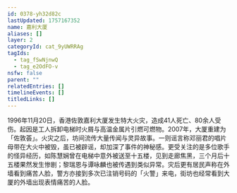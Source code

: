 ```yaml
---
id: 0378-yh32d82c
lastUpdated: 1757167352
name: 嘉利大厦
aliases: []
layer: 2
categoryId: cat_9yUWRRAg
tagIds:
  - tag_fSwNjnwQ
  - tag_e2OdFO-v
nsfw: false
parent: ""
relatedEntries: []
timelineEvents: []
titledLinks: []
---
```


1996年11月20日，香港佐敦嘉利大厦发生特大火灾，造成41人死亡、80余人受伤。起因是工人拆卸电梯时火屑与高温金属片引燃可燃物。2007年，大厦重建为「佐敦荟」。火灾之后，坊间流传大量传闻与灵异故事。一则谣言称邓丽君的唱片母带在大火中被毁，虽已被辟谣，却加深了事件的神秘感。更受关注的是多位歌手的怪异经历，如陈慧娴曾在电梯中意外被送至十五楼，见到走廊焦黑，三个月后十五楼果然发生惨剧；黎瑞恩与谭咏麟也被传遇到类似异常。灾后更有居民声称在外墙看到痛苦人脸，警方亦接到多次已注销号码的「火警」来电，街坊也经常看到大厦的外墙出现表情痛苦的人脸。
